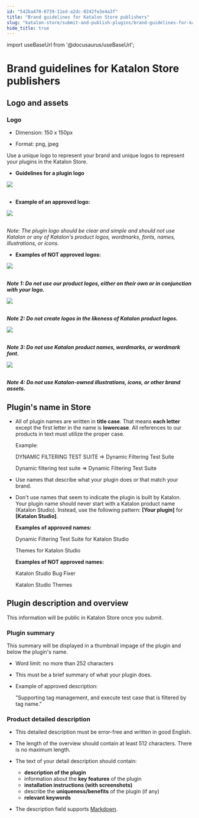 ```yaml
---
id: "542ba470-0739-11ed-a2dc-0242fe3e4a3f"
title: "Brand guidelines for Katalon Store publishers"
slug: "katalon-store/submit-and-publish-plugins/brand-guidelines-for-katalon-store-publishers"
hide_title: true
---
```

import useBaseUrl from '@docusaurus/useBaseUrl';

    

# <a id="id_publisher-guidelines" class="anchor_top_offset"/><a id="ariaid-title1" class="anchor_top_offset"/>Brand guidelines for Katalon Store publishers

    
    
  
    

## <a id="id_1" class="anchor_top_offset"/>Logo and assets

    
      
      

### <a id="id_2" class="anchor_top_offset"/>Logo

      
        
<ul xmlns="http://www.w3.org/1999/xhtml" className="ul">   <li className="li">     <p className="p">Dimension: 150 x 150px</p>   </li>   <li className="li">     <p className="p">Format: png, jpeg</p>   </li> </ul> 
        
<p xmlns="http://www.w3.org/1999/xhtml" className="p">Use a unique logo to represent your brand and unique logos to   represent your plugins in the Katalon Store.</p> 
        
<ul xmlns="http://www.w3.org/1999/xhtml" className="ul">   <li className="li">     <strong className="ph b">Guidelines for a plugin logo</strong>   </li> </ul> 
        
<p xmlns="http://www.w3.org/1999/xhtml" className="p">   <img className="image" src={useBaseUrl("https://github.com/katalon-studio/docs-images/raw/master/katalon-store/docs/publisher/guidelines-logo.png")} /><br /><br /> </p> 
        
<ul xmlns="http://www.w3.org/1999/xhtml" className="ul">   <li className="li">     <strong className="ph b">Example of an approved logo:</strong>   </li> </ul> 
        
<p xmlns="http://www.w3.org/1999/xhtml" className="p">   <img className="image" src={useBaseUrl("https://github.com/katalon-studio/docs-images/raw/master/katalon-store/docs/publisher/approved-logo-1.png")} /><br /><br /> </p> 
        
<p xmlns="http://www.w3.org/1999/xhtml" className="p">   <em className="ph i">Note: The plugin logo should be clear and simple and should     not use Katalon or any of Katalon's product logos, wordmarks,     fonts, names, illustrations, or icons.</em> </p> 
        
<ul xmlns="http://www.w3.org/1999/xhtml" className="ul">   <li className="li">     <strong className="ph b">Examples of NOT approved logos:</strong>   </li> </ul> 
        
<p xmlns="http://www.w3.org/1999/xhtml" className="p">   <img className="image" src={useBaseUrl("https://github.com/katalon-studio/docs-images/raw/master/katalon-store/docs/publisher/not-approved-1.png")} /><br /><br /> </p> 
        
<p xmlns="http://www.w3.org/1999/xhtml" className="p">   <strong className="ph b">     <em className="ph i">Note 1: Do not use our product logos, either on       their own or in conjunction with your logo.</em>   </strong> </p> 
        
<p xmlns="http://www.w3.org/1999/xhtml" className="p">   <img className="image" src={useBaseUrl("https://github.com/katalon-studio/docs-images/raw/master/katalon-store/docs/publisher/not-approved-2.png")} /><br /><br /> </p> 
        
<p xmlns="http://www.w3.org/1999/xhtml" className="p">   <strong className="ph b">     <em className="ph i">Note 2: Do not create logos in the likeness of       Katalon product logos.</em>   </strong> </p> 
        
<p xmlns="http://www.w3.org/1999/xhtml" className="p">   <img className="image" src={useBaseUrl("https://github.com/katalon-studio/docs-images/raw/master/katalon-store/docs/publisher/not-approved-3.png")} /><br /><br /> </p> 
        
<p xmlns="http://www.w3.org/1999/xhtml" className="p">   <strong className="ph b">     <em className="ph i">Note 3: Do not use Katalon product names, wordmarks,       or wordmark font.</em>   </strong> </p> 
        
<p xmlns="http://www.w3.org/1999/xhtml" className="p">   <img className="image" src={useBaseUrl("https://github.com/katalon-studio/docs-images/raw/master/katalon-store/docs/publisher/rejected-logo-11.png")} /><br /><br /> </p> 
        
<p xmlns="http://www.w3.org/1999/xhtml" className="p">   <strong className="ph b">     <em className="ph i">Note 4: Do not use Katalon-owned illustrations,       icons, or other brand assets.</em>   </strong> </p> 
      
    
    

## <a id="id_3" class="anchor_top_offset"/>Plugin's name in Store

    
      
<ul xmlns="http://www.w3.org/1999/xhtml" className="ul">   <li className="li">     <p className="p">All of plugin names are written in <strong className="ph b">title case</strong>.       That means <strong className="ph b">each letter</strong> except the first letter in       the name is <strong className="ph b">lowercase</strong>. All references to our       products in text must utilize the proper case.</p>     <p className="p">Example:</p>     <p className="p">DYNAMIC FILTERING TEST SUITE ⇒ Dynamic Filtering Test       Suite</p>     <p className="p">Dynamic filtering test suite ⇒ Dynamic Filtering Test       Suite</p>   </li>   <li className="li">     <p className="p">Use names that describe what your plugin does or that match your       brand.</p>   </li>   <li className="li">     <p className="p">Don't use names that seem to indicate the plugin is built by       Katalon. Your plugin name should never start with a Katalon product       name (Katalon Studio). Instead, use the following pattern:       <strong className="ph b">[Your plugin]</strong> for <strong className="ph b">[Katalon         Studio]</strong>.</p>     <p className="p">       <strong className="ph b">Examples of approved names:</strong>     </p>     <p className="p">Dynamic Filtering Test Suite for Katalon Studio</p>     <p className="p">Themes for Katalon Studio</p>     <p className="p">       <strong className="ph b">Examples of NOT approved names:</strong>     </p>     <p className="p">Katalon Studio Bug Fixer</p>     <p className="p">Katalon Studio Themes</p>   </li> </ul> 
    
  
    

## <a id="id_4" class="anchor_top_offset"/>Plugin description and overview

    
      
<p xmlns="http://www.w3.org/1999/xhtml" className="p">This information will be public in Katalon Store once you   submit.</p> 
    
          
      

### <a id="id_5" class="anchor_top_offset"/>Plugin summary

      
        
<p xmlns="http://www.w3.org/1999/xhtml" className="p">This summary will be displayed in a thumbnail impage of the   plugin and below the plugin's name.</p> 
        
<ul xmlns="http://www.w3.org/1999/xhtml" className="ul">   <li className="li">     <p className="p">Word limit: no more than 252 characters</p>   </li>   <li className="li">     <p className="p">This must be a brief summary of what your plugin does.</p>   </li>   <li className="li">     <p className="p">Example of approved description:</p>     <p className="p">"Supporting tag management, and execute test case that is       filtered by tag name."</p>   </li> </ul> 
      
    
      

### <a id="id_6" class="anchor_top_offset"/>Product detailed description

      
        
<ul xmlns="http://www.w3.org/1999/xhtml" className="ul">   <li className="li">This detailed description must be error-free and written in     good English.</li>   <li className="li">     <p className="p">The length of the overview should contain at least 512       characters. There is no maximum length.</p>   </li>   <li className="li">     <p className="p">The text of your detail description should contain:</p>     <ul className="ul">       <li className="li">         <strong className="ph b">description of the plugin</strong>       </li>       <li className="li">information about the <strong className="ph b">key features</strong> of the         plugin</li>       <li className="li">         <strong className="ph b">installation instructions (with           screenshots)</strong>       </li>       <li className="li">describe the <strong className="ph b">uniqueness/benefits</strong> of the plugin         (if any)</li>       <li className="li">         <strong className="ph b">relevant keywords</strong>       </li>     </ul>   </li>   <li className="li">     <p className="p">The description field supports <a className="xref j-external-link" href="https://github.com/adam-p/markdown-here/wiki/Markdown-Cheatsheet" target="_blank">Markdown</a>.</p>   </li> </ul> 
      
    
